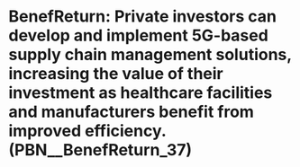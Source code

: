 # BenefReturn: __Private investors can develop and implement 5G-based supply chain management solutions, increasing the value of their investment as healthcare facilities and manufacturers benefit from improved efficiency.__ (PBN__BenefReturn_37)

